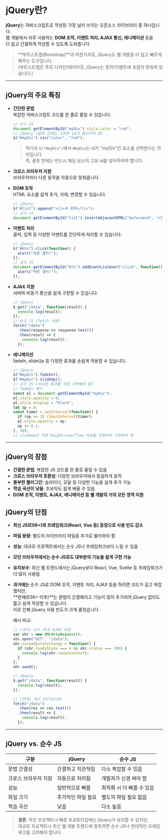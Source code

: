 # jQuery란?

**jQuery**는 자바스크립트로 작성된 가장 널리 쓰이는 오픈소스 라이브러리 중 하나입니다.  
웹 개발에서 자주 사용하는 **DOM 조작, 이벤트 처리, AJAX 통신, 애니메이션** 등을  
더 쉽고 간결하게 작성할 수 있도록 도와줍니다.

> **부트스트랩(Bootstrap)**과 마찬가지로, jQuery도 웹 개발을 더 쉽고 빠르게 해주는 도구입니다.  
> (부트스트랩은 주로 디자인/레이아웃, jQuery는 동작/이벤트에 초점이 맞춰져 있습니다.)

---

## jQuery의 주요 특징

- **간단한 문법**  
  복잡한 자바스크립트 코드를 한 줄로 줄일 수 있습니다.
  ```js
  // 순수 JS
  document.getElementById("myDiv").style.color = "red";
  // jQuery (괄호 안에는 고유한 id가 들어가야 함)
  $("#myDiv").css("color", "red");
  ```
  > 여기서 `$("#myDiv")`에서 `#myDiv`는 id가 "myDiv"인 요소를 선택한다는 의미입니다.  
  > 즉, 괄호 안에는 반드시 해당 요소의 고유 id를 넣어주어야 합니다.

- **크로스 브라우저 지원**  
  브라우저마다 다른 동작을 자동으로 맞춰줍니다.

- **DOM 조작**  
  HTML 요소를 쉽게 추가, 삭제, 변경할 수 있습니다.
  ```js
  // jQuery
  $("#list").append("<li>새 항목</li>");
  // 순수 JS
  document.getElementById("list").insertAdjacentHTML("beforeend", "<li>새 항목</li>");
  ```

- **이벤트 처리**  
  클릭, 입력 등 다양한 이벤트를 간단하게 처리할 수 있습니다.
  ```js
  // jQuery
  $("#btn").click(function() {
    alert("버튼 클릭!");
  });
  // 순수 JS
  document.getElementById("btn").addEventListener("click", function() {
    alert("버튼 클릭!");
  });
  ```

- **AJAX 지원**  
  서버와 비동기 통신을 쉽게 구현할 수 있습니다.
  ```js
  // jQuery
  $.get("/data", function(result) {
    console.log(result);
  });
  // 순수 JS (fetch 사용)
  fetch("/data")
    .then(response => response.text())
    .then(result => {
      console.log(result);
    });
  ```

- **애니메이션**  
  fadeIn, slideUp 등 다양한 효과를 손쉽게 적용할 수 있습니다.
  ```js
  // jQuery
  $("#myDiv").fadeIn();
  $("#myDiv").slideUp();
  // 순수 JS (비슷한 효과를 직접 구현해야 함)
  // fadeIn 예시
  const el = document.getElementById("myDiv");
  el.style.opacity = 0;
  el.style.display = "block";
  let op = 0;
  const timer = setInterval(function() {
    if (op >= 1) clearInterval(timer);
    el.style.opacity = op;
    op += 0.1;
  }, 30);
  // slideUp은 직접 height/overflow 속성을 조절하여 구현해야 함
  ```

---

## jQuery의 장점

- **간결한 문법**: 복잡한 JS 코드를 한 줄로 줄일 수 있음
- **크로스 브라우저 호환성**: 다양한 브라우저에서 동일하게 동작
- **풍부한 플러그인**: 슬라이더, 모달 등 다양한 기능을 쉽게 추가 가능
- **학습 곡선이 낮음**: 초보자도 쉽게 배울 수 있음
- **DOM 조작, 이벤트, AJAX, 애니메이션 등 웹 개발의 거의 모든 영역 지원**

## jQuery의 단점

- **최신 JS(ES6+)와 프레임워크(React, Vue 등) 등장으로 사용 빈도 감소**
- **파일 용량**: 별도의 라이브러리 파일을 추가로 불러와야 함
- **성능**: 대규모 프로젝트에서는 순수 JS나 프레임워크보다 느릴 수 있음
- **모던 브라우저에서는 순수 JS로도 대부분의 기능을 쉽게 구현 가능**
- **유지보수**: 최신 웹 트렌드에서는 jQuery보다 React, Vue, Svelte 등 프레임워크가 더 많이 사용됨
- **과거에는** 순수 JS로 DOM 조작, 이벤트 처리, AJAX 등을 하려면 코드가 길고 복잡했지만,  
  **현재(ES6+ 이후)**는 문법이 간결해지고 기능이 많이 추가되어 jQuery 없이도 짧고 쉽게 작성할 수 있습니다.  
  이로 인해 jQuery 사용 빈도가 크게 줄었습니다.

  예시 비교:
  ```js
  // (과거) 순수 JS로 AJAX 요청
  var xhr = new XMLHttpRequest();
  xhr.open("GET", "/data");
  xhr.onreadystatechange = function() {
    if (xhr.readyState === 4 && xhr.status === 200) {
      console.log(xhr.responseText);
    }
  };
  xhr.send();

  // jQuery
  $.get("/data", function(result) {
    console.log(result);
  });

  // (현재) 최신 JS(fetch)
  fetch("/data")
    .then(res => res.text())
    .then(result => {
      console.log(result);
    });
  ```

---

## jQuery vs. 순수 JS

| 구분       | jQuery                     | 순수 JS                   |
| ---------- | -------------------------- | ------------------------- |
| 문법 간결성 | 간결하고 직관적임         | 다소 복잡할 수 있음      |
| 크로스 브라우저 지원 | 자동으로 처리됨         | 개발자가 신경 써야 함    |
| 성능       | 일반적으로 빠름            | 최적화 시 더 빠를 수 있음 |
| 파일 크기   | 추가적인 파일 필요         | 별도의 파일 필요 없음    |
| 학습 곡선   | 낮음                       | 다소 높음                 |

> **결론**: 작은 프로젝트나 빠른 프로토타입에는 jQuery가 유리할 수 있지만,  
> 대규모 프로젝트나 최신 웹 개발 트렌드에 맞추려면 순수 JS나 현대적인 프레임워크를 고려해야 합니다.